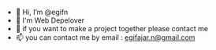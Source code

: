 - 👋 Hi, I’m @egifn
- 🌱 I'm Web Depelover
- 💞️ if you want to make a project together please contact me 
- 📫 you can contact me by email : egifajar.n@gmail.com
